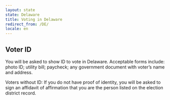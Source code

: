 ```yaml
---
layout: state
state: Delaware
title: Voting in Delaware
redirect_from: /DE/
locale: en
---
```


## Voter ID

You will be asked to show ID to vote in Delaware. Acceptable forms include: photo ID; utility bill; paycheck; any government document with voter’s name and address.

Voters without ID: If you do not have proof of identity, you will be asked to sign an affidavit of affirmation that you are the person listed on the election district record.
